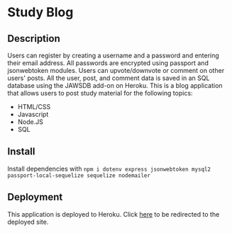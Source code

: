 # Study Blog 

## Description

Users can register by creating a username and a password and entering their email address. All passwords are encrypted using passport and jsonwebtoken modules. Users can upvote/downvote or comment on other users' posts. All the user, post, and comment data is saved in an SQL database using the JAWSDB add-on on Heroku.
This is a blog application that allows users to post study material for the following topics:
* HTML/CSS
* Javascript
* Node.JS
* SQL

## Install

Install dependencies with `npm i dotenv express jsonwebtoken mysql2 passport-local-sequelize sequelize nodemailer`

## Deployment 

This application is deployed to Heroku. Click [here](https://studyblog.herokuapp.com/) to be redirected to the deployed site.


